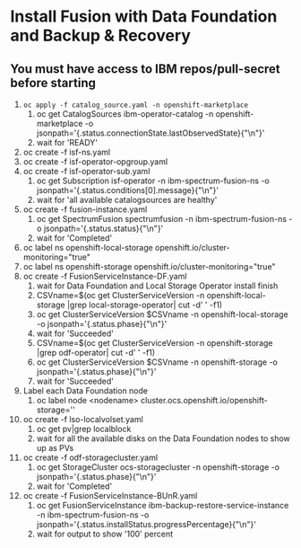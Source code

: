 # Install Fusion with Data Foundation and Backup & Recovery

## You must have access to IBM repos/pull-secret before starting


1. ``oc apply -f catalog_source.yaml -n openshift-marketplace``
    1. oc get CatalogSources ibm-operator-catalog -n openshift-marketplace -o jsonpath='{.status.connectionState.lastObservedState}{"\n"}'
    2. wait for 'READY'
2. oc create -f isf-ns.yaml
3. oc create -f isf-operator-opgroup.yaml
4. oc create -f isf-operator-sub.yaml
    1. oc get Subscription isf-operator -n ibm-spectrum-fusion-ns -o jsonpath='{.status.conditions[0].message}{"\n"}'
    2. wait for 'all available catalogsources are healthy'
5. oc create -f fusion-instance.yaml
    1. oc get SpectrumFusion spectrumfusion -n ibm-spectrum-fusion-ns -o jsonpath='{.status.status}{"\n"}'
    2. wait for 'Completed'
6. oc label ns openshift-local-storage openshift.io/cluster-monitoring="true"
7. oc label ns openshift-storage openshift.io/cluster-monitoring="true"
8. oc create -f FusionServiceInstance-DF.yaml
    1. wait for Data Foundation and Local Storage Operator install finish
    2. CSVname=$(oc get ClusterServiceVersion -n openshift-local-storage |grep local-storage-operator| cut -d' ' -f1)
    3. oc get ClusterServiceVersion $CSVname -n openshift-local-storage -o jsonpath='{.status.phase}{"\n"}'
    4. wait for 'Succeeded'
    5. CSVname=$(oc get ClusterServiceVersion -n openshift-storage |grep odf-operator| cut -d' ' -f1)
    6. oc get ClusterServiceVersion $CSVname -n openshift-storage -o jsonpath='{.status.phase}{"\n"}'
    7. wait for 'Succeeded'
9. Label each Data Foundation node
    1. oc label node \<nodename> cluster.ocs.openshift.io/openshift-storage=''
10. oc create -f lso-localvolset.yaml
    1. oc get pv|grep localblock
    2. wait for all the available disks on the Data Foundation nodes to show up as PVs
11. oc create -f odf-storagecluster.yaml
    1. oc get StorageCluster ocs-storagecluster -n openshift-storage -o jsonpath='{.status.phase}{"\n"}'
    2. wait for 'Completed'
12. oc create -f FusionServiceInstance-BUnR.yaml
    1. oc get FusionServiceInstance ibm-backup-restore-service-instance -n ibm-spectrum-fusion-ns -o jsonpath='{.status.installStatus.progressPercentage}{"\n"}'
    2. wait for output to show '100' percent





